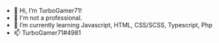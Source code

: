- 👋 Hi, I’m TurboGamer71! 
- 👀 I'm not a professional. 
- 🌱 I’m currently learning Javascript, HTML, CSS/SCSS, Typescript, Php
- 📫 TurboGamer71#4981 

<!---
TurboGamer71/TurboGamer71 is a ✨ special ✨ repository because its `README.md` (this file) appears on your GitHub profile.
You can click the Preview link to take a look at your changes.
--->
